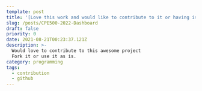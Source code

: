 ```yaml
---
template: post
title: '[Love this work and would like to contribute to it or having issues with this project?](https://github.com/CrazyChickenDev/Blog)'
slug: /posts/CPE500-2022-Dashboard
draft: false
priority: 0
date: 2021-08-21T00:23:37.121Z
description: >-
  Would love to contribute to this awesome project
  Fork it or use it as is.
category: programming
tags:
  - contribution
  - github
---
```


